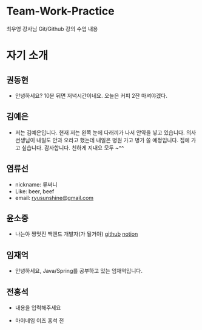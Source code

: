 # Team-Work-Practice
최우영 강사님 Git/Github 강의 수업 내용

# 자기 소개

## 권동현
- 안녕하세요? 10분 뒤면 저녁시간이네요. 오늘은 커피 2잔 마셔야겠다.

## 김예은
- 저는 김예은입니다. 현재 저는 왼쪽 눈에 다래끼가 나서 안약을 넣고 있습니다. 의사선생님이 내일도 안과 오라고 했는데 내일은 병원 가고 병가 쓸 예정입니다. 집에 가고 싶습니다. 감사합니다. 친하게 지내요 모두 ~^^

## 염류선
- nickname: 류써니
- Like: beer, beef
- email: ryusunshine@gmail.com

## 윤소중
- 나는야 짱멋진 백엔드 개발자(가 될거야)
[github](https://www.github.com/devSojoong)
[notion](https://half-nurse-df7.notion.site/s-Quick-Menu-8e5d758fbcad4acbb1f1e8e28e328d59)

## 임재억
- 안녕하세요, Java/Spring를 공부하고 있는 임재억입니다.

## 전홍석
- 내용을 입력해주세요

* 마이네임 이즈 홍석 전
